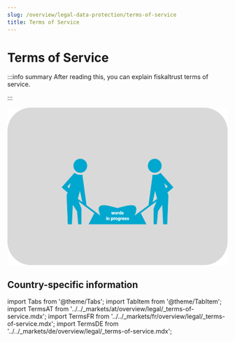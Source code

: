 ```yaml
---
slug: /overview/legal-data-protection/terms-of-service
title: Terms of Service
---
```

# Terms of Service

:::info summary
After reading this, you can explain fiskaltrust terms of service.

:::

![words in progress](images/words-in-progress.png "words in progress")

## Country-specific information

import Tabs from '@theme/Tabs';
import TabItem from '@theme/TabItem';
import TermsAT from '../../_markets/at/overview/legal/_terms-of-service.mdx';
import TermsFR from '../../_markets/fr/overview/legal/_terms-of-service.mdx';
import TermsDE from '../../_markets/de/overview/legal/_terms-of-service.mdx';

<Tabs groupId="market">

  <TabItem value="AT" label="Austria">
     <TermsAT />
  </TabItem>

  <TabItem value="FR" label="France">
     <TermsFR />
  </TabItem>

  <TabItem value="DE" label="Germany">
     <TermsDE />
  </TabItem>

</Tabs>